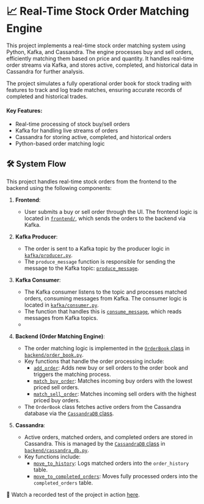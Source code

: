 # 📈 Real-Time Stock Order Matching Engine

This project implements a real-time stock order matching system using Python, Kafka, and Cassandra. The engine processes buy and sell orders, efficiently matching them based on price and quantity. It handles real-time order streams via Kafka, and stores active, completed, and historical data in Cassandra for further analysis.

The project simulates a fully operational order book for stock trading with features to track and log trade matches, ensuring accurate records of completed and historical trades.

#### Key Features:
- Real-time processing of stock buy/sell orders
- Kafka for handling live streams of orders
- Cassandra for storing active, completed, and historical orders
- Python-based order matching logic

## 🛠️ System Flow

This project handles real-time stock orders from the frontend to the backend using the following components:

1. **Frontend**:
    - User submits a buy or sell order through the UI. The frontend logic is located in [`frontend/`](./frontend/), which sends the orders to the backend via Kafka.

2. **Kafka Producer**:
    - The order is sent to a Kafka topic by the producer logic in [`kafka/producer.py`](./kafka/producer.py).
    - The `produce_message` function is responsible for sending the message to the Kafka topic: [`produce_message`](./kafka/producer.py#L10).

3. **Kafka Consumer**:
    - The Kafka consumer listens to the topic and processes matched orders, consuming messages from Kafka. The consumer logic is located in [`kafka/consumer.py`](./kafka/consumer.py).
    - The function that handles this is [`consume_message`](./kafka/consumer.py#L12), which reads messages from Kafka topics.
    - 
4. **Backend (Order Matching Engine)**:
    - The order matching logic is implemented in the [`OrderBook` class](./backend/order_book.py#L9) in [`backend/order_book.py`](./backend/order_book.py).
    - Key functions that handle the order processing include:
        - [`add_order`](./backend/order_book.py#L21): Adds new buy or sell orders to the order book and triggers the matching process.
        - [`match_buy_order`](./backend/order_book.py#L43): Matches incoming buy orders with the lowest priced sell orders.
        - [`match_sell_order`](./backend/order_book.py#L68): Matches incoming sell orders with the highest priced buy orders.
    - The `OrderBook` class fetches active orders from the Cassandra database via the [`CassandraDB` class](./backend/cassandra_db.py#L10).

5. **Cassandra**:
    - Active orders, matched orders, and completed orders are stored in Cassandra. This is managed by the [`CassandraDB` class](./backend/cassandra_db.py#L10) in [`backend/cassandra_db.py`](./backend/cassandra_db.py).
    - Key functions include:
        - [`move_to_history`](./backend/cassandra_db.py#L98): Logs matched orders into the `order_history` table.
        - [`move_to_completed_orders`](./backend/cassandra_db.py#L115): Moves fully processed orders into the `completed_orders` table.


🎥 Watch a recorded test of the project in action [here](https://youtu.be/inrQesrC7e4?si=kgktBdoYRYxzMHZv).
